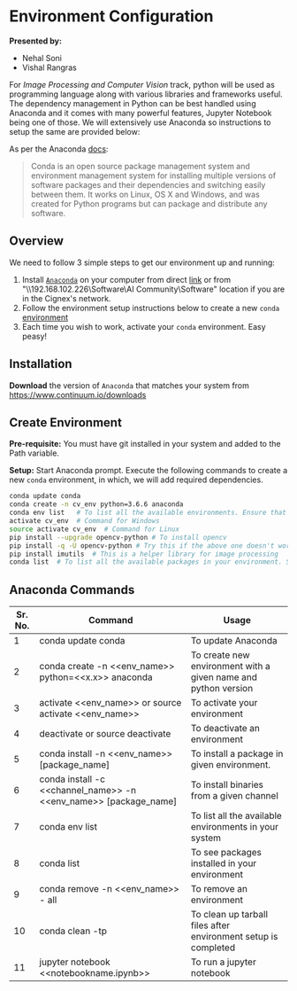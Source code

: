 # Environment Configuration

**Presented by:** 
 - Nehal Soni
 - Vishal Rangras

For *Image Processing and Computer Vision* track, python will be used as programming language along with various libraries and frameworks useful. The dependency management in Python can be best handled using Anaconda and it comes with many powerful features, Jupyter Notebook being one of those. We will extensively use Anaconda so instructions to setup the same are provided below:

As per the Anaconda [docs](http://conda.pydata.org/docs):

> Conda is an open source package management system and environment management system 
for installing multiple versions of software packages and their dependencies and 
switching easily between them. It works on Linux, OS X and Windows, and was created 
for Python programs but can package and distribute any software.

## Overview
We need to follow 3 simple steps to get our environment up and running:

1. Install [`Anaconda`](https://www.continuum.io/downloads) on your computer from direct [link](https://www.continuum.io/downloads) or from "\\\\192.168.102.226\\Software\\AI Community\\Software" location if you are in the Cignex's network.
2. Follow the environment setup instructions below to create a new `conda` [environment](http://conda.pydata.org/docs/using/envs.html)
3. Each time you wish to work, activate your `conda` environment. Easy peasy!

## Installation

**Download** the version of `Anaconda` that matches your system from https://www.continuum.io/downloads

## Create Environment

**Pre-requisite:** You must have git installed in your system and added to the Path variable.

**Setup:** Start Anaconda prompt. Execute the following commands to create a new `conda` environment, in which, we will add required dependencies.

```sh
conda update conda
conda create -n cv_env python=3.6.6 anaconda
conda env list   # To list all the available environments. Ensure that your environment cv_env is listed here.
activate cv_env  # Command for Windows
source activate cv_env  # Command for Linux
pip install --upgrade opencv-python # To install opencv
pip install -q -U opencv-python # Try this if the above one doesn't work
pip install imutils  # This is a helper library for image processing
conda list  # To list all the available packages in your environment. See if this list returns opencv and imutils or not, it should.
```

## Anaconda Commands

| Sr. No. | Command  | Usage |
|---|---|---|
| 1 |conda update conda|To update Anaconda|
| 2 |conda create -n <<env_name>> python=<<x.x>> anaconda|To create new environment with a given name and python version|
| 3 |activate <<env_name>> or source activate <<env_name>>|To activate your environment|
| 4 |deactivate or source deactivate|To deactivate an environment|
| 5 |conda install -n <<env_name>> [package_name]|To install a package in given environment.|
| 6 |conda install -c <<channel_name>> -n <<env_name>> [package_name]|To install binaries from a given channel|
| 7 |conda env list|To list all the available environments in your system|
| 8 |conda list|To see packages installed in your environment|
| 9 |conda remove -n <<env_name>> - all|To remove an environment|
| 10 |conda clean -tp|To clean up tarball files after environment setup is completed|
| 11 |jupyter notebook <<notebookname.ipynb>>|To run a jupyter notebook|